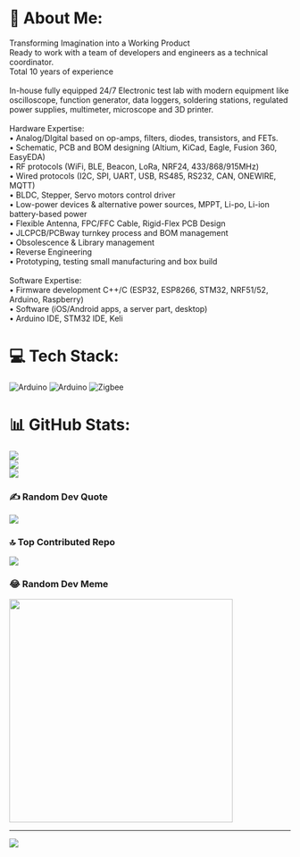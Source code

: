 # 💫 About Me:
Transforming Imagination into a Working Product<br>Ready to work with a team of developers and engineers as a technical coordinator.<br>Total 10 years of experience<br><br>In-house fully equipped 24/7 Electronic test lab with modern equipment like oscilloscope, function generator, data loggers, soldering stations, regulated power supplies, multimeter, microscope and 3D printer.<br><br>Hardware Expertise:<br>• Analog/DIgital based on op-amps, filters, diodes, transistors, and FETs.<br>• Schematic, PCB and BOM designing (Altium, KiCad, Eagle, Fusion 360, EasyEDA)<br>• RF protocols (WiFi, BLE, Beacon, LoRa, NRF24, 433/868/915MHz)<br>• Wired protocols (I2C, SPI, UART, USB, RS485, RS232, CAN, ONEWIRE, MQTT)<br>• BLDC, Stepper, Servo motors control driver<br>• Low-power devices & alternative power sources, MPPT, Li-po, Li-ion battery-based power<br>• Flexible Antenna, FPC/FFC Cable, Rigid-Flex PCB Design<br>• JLCPCB/PCBway turnkey process and BOM management<br>• Obsolescence & Library management<br>• Reverse Engineering<br>• Prototyping, testing small manufacturing and box build<br><br>Software Expertise:<br>• Firmware development C++/C (ESP32, ESP8266, STM32, NRF51/52, Arduino, Raspberry)<br>• Software (iOS/Android apps, a server part, desktop)<br>• Arduino IDE, STM32 IDE, Keli


# 💻 Tech Stack:
![Arduino](https://img.shields.io/badge/-Arduino-00979D?style=for-the-badge&logo=Arduino&logoColor=white) ![Arduino](https://img.shields.io/badge/-Arduino-00979D?style=for-the-badge&logo=Arduino&logoColor=white) ![Zigbee](https://img.shields.io/badge/zigbee-%23EB0443.svg?style=for-the-badge&logo=zigbee&logoColor=white)
# 📊 GitHub Stats:
![](https://github-readme-stats.vercel.app/api?username=ManojNU&theme=dark&hide_border=false&include_all_commits=false&count_private=false)<br/>
![](https://github-readme-streak-stats.herokuapp.com/?user=ManojNU&theme=dark&hide_border=false)<br/>
![](https://github-readme-stats.vercel.app/api/top-langs/?username=ManojNU&theme=dark&hide_border=false&include_all_commits=false&count_private=false&layout=compact)

### ✍️ Random Dev Quote
![](https://quotes-github-readme.vercel.app/api?type=horizontal&theme=radical)

### 🔝 Top Contributed Repo
![](https://github-contributor-stats.vercel.app/api?username=ManojNU&limit=5&theme=nord&combine_all_yearly_contributions=true)

### 😂 Random Dev Meme
<img src='https://randommeme-five.vercel.app/' style="height: 400px;"/>

---
[![](https://visitcount.itsvg.in/api?id=ManojNU&icon=0&color=0)](https://visitcount.itsvg.in)

<!-- Proudly created with GPRM ( https://gprm.itsvg.in ) -->
